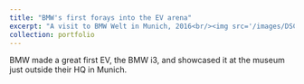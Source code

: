 ```yaml
---
title: "BMW's first forays into the EV arena"
excerpt: "A visit to BMW Welt in Munich, 2016<br/><img src='/images/DSC_3969.jpg'>"
collection: portfolio
---
```


BMW made a great first EV, the BMW i3, and showcased it at the museum just outside their HQ in Munich.